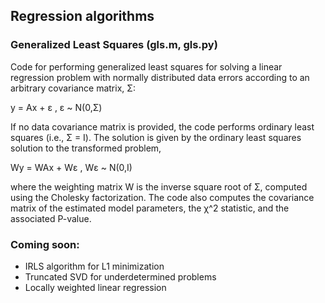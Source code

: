 ## Regression algorithms

### Generalized Least Squares (gls.m, gls.py)

Code for performing generalized least squares for solving a linear regression problem with normally distributed data errors according to an arbitrary covariance matrix, Σ:

  y = Ax + ε ,   ε ~ N(0,Σ)

If no data covariance matrix is provided, the code performs ordinary least squares (i.e., Σ = Ι). The solution is given by the ordinary least squares solution to the transformed problem,

  Wy = WAx + Wε ,   Wε ~ N(0,I)

where the weighting matrix W is the inverse square root of Σ, computed using the Cholesky factorization. The code also computes the covariance matrix of the estimated model parameters, the χ^2 statistic, and the associated P-value.

### Coming soon:

* IRLS algorithm for L1 minimization
* Truncated SVD for underdetermined problems
* Locally weighted linear regression
